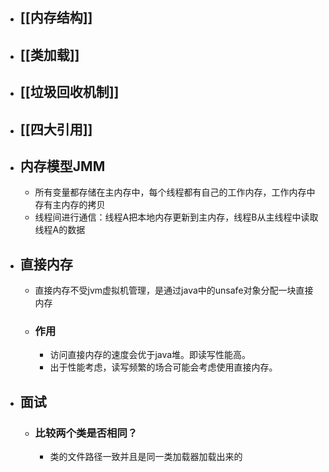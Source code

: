 - ## [[内存结构]]
- ## [[类加载]]
- ## [[垃圾回收机制]]
- ## [[四大引用]]
- ## 内存模型JMM
	- 所有变量都存储在主内存中，每个线程都有自己的工作内存，工作内存中存有主内存的拷贝
	- 线程间进行通信：线程A把本地内存更新到主内存，线程B从主线程中读取线程A的数据
- ## 直接内存
	- 直接内存不受jvm虚拟机管理，是通过java中的unsafe对象分配一块直接内存
	- ### 作用
		- 访问直接内存的速度会优于java堆。即读写性能高。
		- 出于性能考虑，读写频繁的场合可能会考虑使用直接内存。
- ## 面试
	- ### 比较两个类是否相同？
		- 类的文件路径一致并且是同一类加载器加载出来的